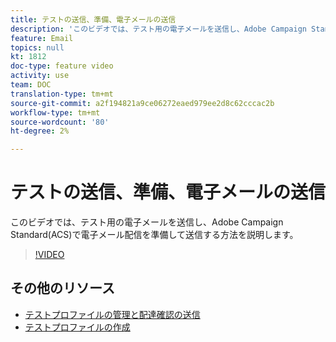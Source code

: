 ```yaml
---
title: テストの送信、準備、電子メールの送信
description: 'このビデオでは、テスト用の電子メールを送信し、Adobe Campaign Standard(ACS)で電子メール配信を準備して送信する方法を説明します。 '
feature: Email
topics: null
kt: 1812
doc-type: feature video
activity: use
team: DOC
translation-type: tm+mt
source-git-commit: a2f194821a9ce06272eaed979ee2d8c62cccac2b
workflow-type: tm+mt
source-wordcount: '80'
ht-degree: 2%

---
```



# テストの送信、準備、電子メールの送信

このビデオでは、テスト用の電子メールを送信し、Adobe Campaign Standard(ACS)で電子メール配信を準備して送信する方法を説明します。

>[!VIDEO](https://video.tv.adobe.com/v/24013/)

## その他のリソース

* [テストプロファイルの管理と配達確認の送信](https://docs.adobe.com/content/help/en/campaign-standard/using/testing-and-sending/preparing-and-testing-messages/managing-test-profiles-and-sending-proofs.html)
* [テストプロファイルの作成](/help/profiles-and-audiences/creating-a-profile.md)

